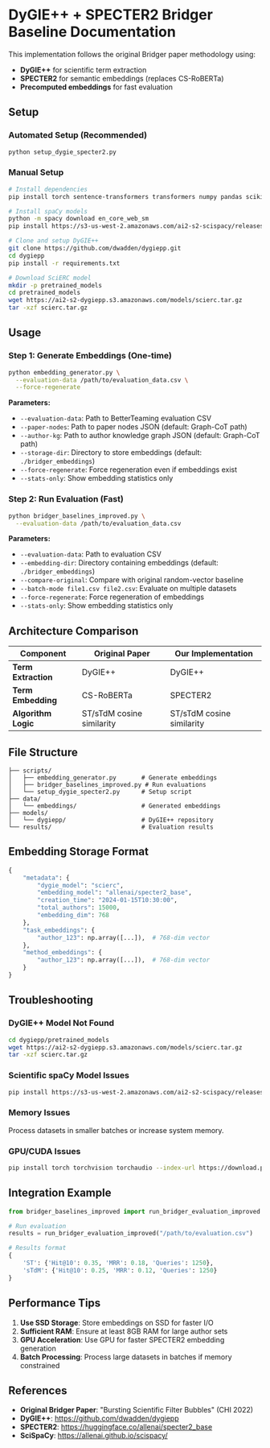 # DyGIE++ + SPECTER2 Bridger Baseline Documentation

This implementation follows the original Bridger paper methodology using:
- **DyGIE++** for scientific term extraction
- **SPECTER2** for semantic embeddings (replaces CS-RoBERTa)
- **Precomputed embeddings** for fast evaluation

## Setup

### Automated Setup (Recommended)
```bash
python setup_dygie_specter2.py
```

### Manual Setup
```bash
# Install dependencies
pip install torch sentence-transformers transformers numpy pandas scikit-learn spacy scispacy

# Install spaCy models
python -m spacy download en_core_web_sm
pip install https://s3-us-west-2.amazonaws.com/ai2-s2-scispacy/releases/v0.4.0/en_core_sci_sm-0.4.0.tar.gz

# Clone and setup DyGIE++
git clone https://github.com/dwadden/dygiepp.git
cd dygiepp
pip install -r requirements.txt

# Download SciERC model
mkdir -p pretrained_models
cd pretrained_models
wget https://ai2-s2-dygiepp.s3.amazonaws.com/models/scierc.tar.gz
tar -xzf scierc.tar.gz
```

## Usage

### Step 1: Generate Embeddings (One-time)

```bash
python embedding_generator.py \
  --evaluation-data /path/to/evaluation_data.csv \
  --force-regenerate
```

**Parameters:**
- `--evaluation-data`: Path to BetterTeaming evaluation CSV
- `--paper-nodes`: Path to paper nodes JSON (default: Graph-CoT path)
- `--author-kg`: Path to author knowledge graph JSON (default: Graph-CoT path)
- `--storage-dir`: Directory to store embeddings (default: `./bridger_embeddings`)
- `--force-regenerate`: Force regeneration even if embeddings exist
- `--stats-only`: Show embedding statistics only

### Step 2: Run Evaluation (Fast)

```bash
python bridger_baselines_improved.py \
  --evaluation-data /path/to/evaluation_data.csv
```

**Parameters:**
- `--evaluation-data`: Path to evaluation CSV
- `--embedding-dir`: Directory containing embeddings (default: `./bridger_embeddings`)
- `--compare-original`: Compare with original random-vector baseline
- `--batch-mode file1.csv file2.csv`: Evaluate on multiple datasets
- `--force-regenerate`: Force regeneration of embeddings
- `--stats-only`: Show embedding statistics only


## Architecture Comparison

| Component | Original Paper | Our Implementation |
|-----------|----------------|-------------------|
| **Term Extraction** | DyGIE++ | DyGIE++ |
| **Term Embedding** | CS-RoBERTa | SPECTER2 |
| **Algorithm Logic** | ST/sTdM cosine similarity | ST/sTdM cosine similarity |

## File Structure

```
├── scripts/
│   ├── embedding_generator.py       # Generate embeddings
│   ├── bridger_baselines_improved.py # Run evaluations
│   └── setup_dygie_specter2.py      # Setup script
├── data/
│   └── embeddings/                  # Generated embeddings
├── models/
│   └── dygiepp/                     # DyGIE++ repository
└── results/                         # Evaluation results
```

## Embedding Storage Format

```python
{
    "metadata": {
        "dygie_model": "scierc",
        "embedding_model": "allenai/specter2_base",
        "creation_time": "2024-01-15T10:30:00",
        "total_authors": 15000,
        "embedding_dim": 768
    },
    "task_embeddings": {
        "author_123": np.array([...]),  # 768-dim vector
    },
    "method_embeddings": {
        "author_123": np.array([...]),  # 768-dim vector
    }
}
```

## Troubleshooting

### DyGIE++ Model Not Found
```bash
cd dygiepp/pretrained_models
wget https://ai2-s2-dygiepp.s3.amazonaws.com/models/scierc.tar.gz
tar -xzf scierc.tar.gz
```

### Scientific spaCy Model Issues
```bash
pip install https://s3-us-west-2.amazonaws.com/ai2-s2-scispacy/releases/v0.4.0/en_core_sci_sm-0.4.0.tar.gz
```

### Memory Issues
Process datasets in smaller batches or increase system memory.

### GPU/CUDA Issues
```bash
pip install torch torchvision torchaudio --index-url https://download.pytorch.org/whl/cpu
```

## Integration Example

```python
from bridger_baselines_improved import run_bridger_evaluation_improved

# Run evaluation
results = run_bridger_evaluation_improved("/path/to/evaluation.csv")

# Results format
{
    'ST': {'Hit@10': 0.35, 'MRR': 0.18, 'Queries': 1250},
    'sTdM': {'Hit@10': 0.25, 'MRR': 0.12, 'Queries': 1250}
}
```

## Performance Tips

1. **Use SSD Storage**: Store embeddings on SSD for faster I/O
2. **Sufficient RAM**: Ensure at least 8GB RAM for large author sets
3. **GPU Acceleration**: Use GPU for faster SPECTER2 embedding generation
4. **Batch Processing**: Process large datasets in batches if memory constrained

## References

- **Original Bridger Paper**: "Bursting Scientific Filter Bubbles" (CHI 2022)
- **DyGIE++**: https://github.com/dwadden/dygiepp
- **SPECTER2**: https://huggingface.co/allenai/specter2_base
- **SciSpaCy**: https://allenai.github.io/scispacy/
